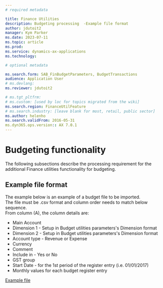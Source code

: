 ```yaml
---
# required metadata

title: Finance Utilities 
description: Budgeting processing  -Example file format
author: jdutoit2
manager: Kym Parker
ms.date: 2023-07-11
ms.topic: article
ms.prod: 
ms.service: dynamics-ax-applications
ms.technology: 

# optional metadata

ms.search.form: SAB_FinBudgetParameters, BudgetTransactions
audience: Application User
# ms.devlang: 
ms.reviewer: jdutoit2

# ms.tgt_pltfrm: 
# ms.custom: [used by loc for topics migrated from the wiki]
ms.search.region: FinanceUtilFeature
# ms.search.industry: [leave blank for most, retail, public sector]
ms.author: helenho
ms.search.validFrom: 2016-05-31
ms.dyn365.ops.version:: AX 7.0.1
---
```


# Budgeting functionality
The following subsections describe the processing requirement for the additional Finance utilities functionality for budgeting.

## Example file format

The example below is an example of a budget file to be imported.  <br>
The file must be .csv format and column order needs to match below sequence. <br>
From column (A), the column details are:

-	Main Account 
-	Dimension 1 - Setup in Budget utilities parameters's Dimension format
-	Dimension 2 - Setup in Budget utilities parameters's Dimension format
-	Account type - Revenue or Expense
-	Currency
-	Comment
-	Include in - Yes or No
-	GST group
-	Start Date - for the 1st period of the register entry (i.e. 01/01/2017)
-	Monthly values for each budget register entry

[Example file](https://learndxcanzproduct.site/FINU/ExampleFiles/BudgetImportExample.csv)

